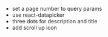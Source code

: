 - set a page number to query params
- use react-datapicker
- three dots for description and title
- add scroll up icon
